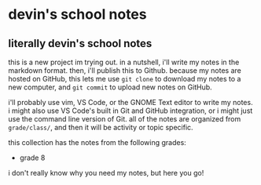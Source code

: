 # devin's school notes
## literally devin's school notes 
this is a new project im trying out. in a nutshell, i'll write my notes in the markdown format. then, i'll publish this to Github. because my notes are hosted on GitHub, this lets me use `git clone` to download my notes to a new computer, and `git commit` to upload new notes on GitHub. 

i'll probably use vim, VS Code, or the GNOME Text editor to write my notes. i might also use VS Code's built in Git and GitHub integration, or i might just use the command line version of Git. all of the notes are organized from `grade/class/`, and then it will be activity or topic specific. 

this collection has the notes from the following grades:

- grade 8

i don't really know why you need my notes, but here you go!
